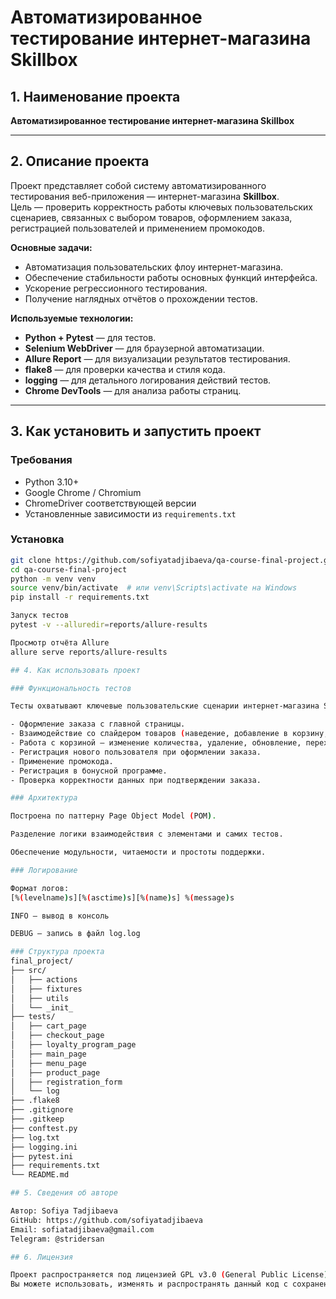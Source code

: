 # Автоматизированное тестирование интернет-магазина Skillbox

## 1. Наименование проекта
**Автоматизированное тестирование интернет-магазина Skillbox**  

---

## 2. Описание проекта
Проект представляет собой систему автоматизированного тестирования веб-приложения — интернет-магазина **Skillbox**.  
Цель — проверить корректность работы ключевых пользовательских сценариев, связанных с выбором товаров, оформлением заказа, регистрацией пользователей и применением промокодов.

**Основные задачи:**
- Автоматизация пользовательских флоу интернет-магазина.
- Обеспечение стабильности работы основных функций интерфейса.
- Ускорение регрессионного тестирования.
- Получение наглядных отчётов о прохождении тестов.

**Используемые технологии:**
- **Python + Pytest** — для тестов.  
- **Selenium WebDriver** — для браузерной автоматизации.  
- **Allure Report** — для визуализации результатов тестирования.  
- **flake8** — для проверки качества и стиля кода.  
- **logging** — для детального логирования действий тестов.  
- **Chrome DevTools** — для анализа работы страниц.  

---

## 3. Как установить и запустить проект

### Требования
- Python 3.10+
- Google Chrome / Chromium
- ChromeDriver соответствующей версии
- Установленные зависимости из `requirements.txt`

### Установка
```bash
git clone https://github.com/sofiyatadjibaeva/qa-course-final-project.git
cd qa-course-final-project
python -m venv venv
source venv/bin/activate  # или venv\Scripts\activate на Windows
pip install -r requirements.txt

Запуск тестов
pytest -v --alluredir=reports/allure-results

Просмотр отчёта Allure
allure serve reports/allure-results

## 4. Как использовать проект

### Функциональность тестов

Тесты охватывают ключевые пользовательские сценарии интернет-магазина Skillbox:

- Оформление заказа с главной страницы.
- Взаимодействие со слайдером товаров (наведение, добавление в корзину, переход к деталям).
- Работа с корзиной — изменение количества, удаление, обновление, переход к оформлению.
- Регистрация нового пользователя при оформлении заказа.
- Применение промокода.
- Регистрация в бонусной программе.
- Проверка корректности данных при подтверждении заказа.

### Архитектура

Построена по паттерну Page Object Model (POM).

Разделение логики взаимодействия с элементами и самих тестов.

Обеспечение модульности, читаемости и простоты поддержки.

### Логирование

Формат логов:
[%(levelname)s][%(asctime)s][%(name)s] %(message)s

INFO — вывод в консоль

DEBUG — запись в файл log.log

### Структура проекта
final_project/
├── src/
│   ├── actions
│   ├── fixtures
│   ├── utils
│   └── _init_
├── tests/
│   ├── cart_page
│   ├── checkout_page
│   ├── loyalty_program_page
│   ├── main_page
│   ├── menu_page
│   ├── product_page
│   ├── registration_form
│   └── log
├── .flake8
├── .gitignore
├── .gitkeep
├── conftest.py
├── log.txt
├── logging.ini
├── pytest.ini
├── requirements.txt
└── README.md

## 5. Сведения об авторe

Автор: Sofiya Tadjibaeva
GitHub: https://github.com/sofiyatadjibaeva
Email: sofiatadjibaeva@gmail.com
Telegram: @stridersan

## 6. Лицензия

Проект распространяется под лицензией GPL v3.0 (General Public License).
Вы можете использовать, изменять и распространять данный код с сохранением упоминания автора.

